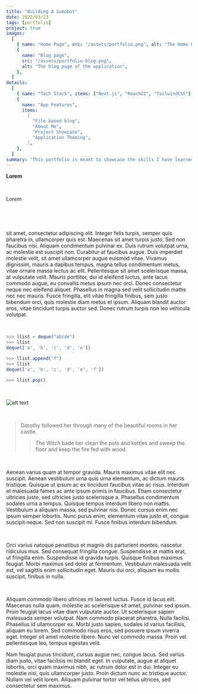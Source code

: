 ```yaml
---
title: "Building A Sumobot"
date: 2022/03/23
tags: [portfolio]
project: true
images:
  [
    { name: "Home Page", src: "/assets/portfolio.png", alt: "The Home Page" },
    {
      name: "Blog page",
      src: "/assets/portfolio-blog.png",
      alt: "The blog page of the application",
    },
  ]
details:
  [
    { name: "Tech Stack", items: ["Next.js", "ReachUI", "TailwindCSS"] },
    {
      name: "App Features",
      items:
        [
          "File based blog",
          "About Me",
          "Project Showcase",
          "Application Theming",
        ],
    },
  ]
summary: "This portfolio is meant to showcase the skills I have learned over the years. This should go into much more detail about what this project is. This portfolio is meant to showcase the skills I have learned over the years. This should go into much more detail about what this project is. This portfolio is meant to showcase the skills I have learned over the years. This should go into much This should go into much This should go into much This should go into much more detail about what this project is. This portfolio is meant to showcase the skills I have learned over the years. This should go into much This should go into much This should go into much"
---
```

**Lorem** 

&nbsp;

*Lorem*

&nbsp;

&nbsp;

sit amet, consectetur adipiscing elit. Integer felis turpis, semper quis pharetra in, ullamcorper quis est. Maecenas sit amet turpis justo. Sed non faucibus nisi. Aliquam condimentum pulvinar ex. Duis rutrum volutpat urna, ac molestie est suscipit non. Curabitur at faucibus augue. Duis imperdiet molestie velit, sit amet ullamcorper augue euismod vitae. Vivamus dignissim, mauris a dapibus tempus, magna tellus condimentum metus, vitae ornare massa lectus ac elit. Pellentesque sit amet scelerisque massa, at vulputate velit. Mauris porttitor, dui id eleifend luctus, ante lacus commodo augue, eu convallis metus ipsum nec orci. Donec consectetur neque nec eleifend aliquet. Phasellus in magna sed velit sollicitudin mattis nec nec mauris. Fusce fringilla, elit vitae fringilla finibus, sem justo bibendum orci, quis molestie diam metus et ipsum. Aliquam blandit auctor eros, vitae tincidunt turpis auctor sed. Donec rutrum turpis non leo vehicula volutpat.

&nbsp;

```js
>>> llist = deque("abcde")
>>> llist
deque(['a', 'b', 'c', 'd', 'e'])

>>> llist.append("f")
>>> llist
deque(['a', 'b', 'c', 'd', 'e', 'f'])

>>> llist.pop()
```

&nbsp;

![alt text](/assets/8008.svg "Title")



&nbsp;

> Dorothy followed her through many of the beautiful rooms in her castle.
>
>> The Witch bade her clean the pots and kettles and sweep the floor and keep the fire fed with wood.

&nbsp;

Aenean varius quam at tempor gravida. Mauris maximus vitae elit nec suscipit. Aenean vestibulum urna quis urna elementum, ac dictum mauris tristique. Quisque ut ipsum ac ex tincidunt faucibus vitae ac risus. Interdum et malesuada fames ac ante ipsum primis in faucibus. Etiam consectetur ultricies justo, sed ultricies justo scelerisque a. Phasellus condimentum sodales urna a tempus. Quisque tempus interdum libero non mattis. Vestibulum a aliquam massa, sed pulvinar nisi. Donec cursus enim nec ipsum semper lobortis. Nunc purus enim, elementum vitae justo et, congue suscipit neque. Sed non suscipit mi. Fusce finibus interdum bibendum.

&nbsp;

Orci varius natoque penatibus et magnis dis parturient montes, nascetur ridiculus mus. Sed consequat fringilla congue. Suspendisse at mattis erat, ut fringilla enim. Suspendisse id gravida turpis. Quisque finibus maximus feugiat. Morbi maximus sed dolor at fermentum. Vestibulum malesuada velit est, vel sagittis enim sollicitudin eget. Mauris dui orci, aliquam eu mollis suscipit, finibus in nulla.

&nbsp;

Aliquam commodo libero ultrices mi laoreet luctus. Fusce id lacus elit. Maecenas nulla quam, molestie ac scelerisque sit amet, pulvinar sed ipsum. Proin feugiat lacus vitae diam vulputate auctor. Ut scelerisque sapien malesuada semper volutpat. Nam commodo placerat pharetra. Nulla facilisi. Phasellus id ullamcorper ex. Morbi justo sapien, sodales id varius facilisis, aliquam eu lorem. Sed commodo risus eros, sed posuere ipsum viverra eget. Integer sit amet molestie libero. Nunc vel commodo massa. Proin vel pellentesque leo, tempus egestas velit.

Nam feugiat purus tincidunt, cursus augue nec, congue lacus. Sed varius diam justo, vitae facilisis mi blandit eget. In vulputate, augue at aliquet lobortis, orci quam maximus nibh, ac rutrum dolor est in dui. Integer eu molestie nisi, quis ullamcorper justo. Proin dictum nunc ac tristique auctor. Nullam vel velit lorem. Aliquam pulvinar tortor vel tellus ultrices, sed consectetur sem maximus.
